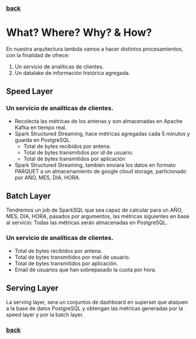 ### [back](./project.md)

# What? Where? Why? & How? 

En nuestra arquitectura lambda vamos a hacer distintos procesamientos, con la finalidad de ofrece:

1. Un servicio de analíticas de clientes.
2. Un datalake de información histórica agregada.

## Speed Layer

### Un servicio de analíticas de clientes.

* Recolecta las métricas de los antenas y son almacenadas en Apache Kafka en tiempo real.
* Spark Structured Streaming, hace métricas agregadas cada 5 minutos y guarda en PostgreSQL.
    * Total de bytes recibidos por antena.
    * Total de bytes transmitidos por id de usuario. 
    * Total de bytes transmitidos por aplicación
* Spark Structured Streaming, también enviara los datos en formato PARQUET a un almacenamiento de google cloud storage, particionado por AÑO, MES, DIA, HORA.

## Batch Layer

Tendremos un job de SparkSQL que sea capaz de calcular para un AÑO, MES, DIA, HORA, pasados por argumentos, las métricas siguientes en base al servicio:
Todas las métricas serán almacenadas en PostgreSQL.

### Un servicio de analíticas de clientes.
* Total de bytes recibidos por antena.
* Total de bytes transmitidos por mail de usuario.
* Total de bytes transmitidos por aplicación.
* Email de usuarios que han sobrepasado la cuota por hora.

## Serving Layer

La serving layer, sera un conjuntos de dashboard en superset que ataquen a la base de datos PostgreSQL y obtengan las métricas generadas por la speed layer y por la batch layer.

### [back](./project.md)
